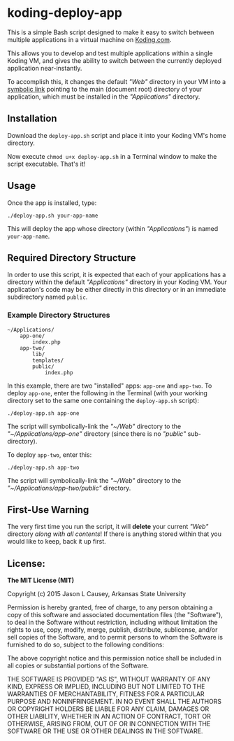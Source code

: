 # koding-deploy-app
This is a simple Bash script designed to make it easy to switch between multiple applications in a virtual machine 
on [Koding.com](https://koding.com).  

This allows you to develop and test multiple applications within a single Koding VM, and gives the ability to 
switch between the currently deployed application near-instantly.

To accomplish this, it changes the default _"Web"_ directory in your VM into a 
[symbolic link](http://en.wikipedia.org/wiki/Symbolic_link) pointing to the main (document root) directory of
your application, which must be installed in the _"Applications"_ directory.

## Installation
Download the `deploy-app.sh` script and place it into your Koding VM's home directory.

Now execute `chmod u+x deploy-app.sh` in a Terminal window to make the script executable.  That's it!

## Usage
Once the app is installed, type:

```
./deploy-app.sh your-app-name
```

This will deploy the app whose directory (within _"Applications"_) is named `your-app-name`.

## Required Directory Structure
In order to use this script, it is expected that each of your applications has a directory within the default 
_"Applications"_ directory in your Koding VM.  Your application's code may be either directly in this directory
or in an immediate subdirectory named `public`.

### Example Directory Structures

```
~/Applications/
    app-one/
        index.php
    app-two/
        lib/
        templates/
        public/
            index.php
```
In this example, there are two "installed" apps: `app-one` and `app-two`.  To deploy `app-one`, enter the 
following in the Terminal (with your working directory set to the same one containing the `deploy-app.sh` script):

```
./deploy-app.sh app-one
```
The script will symbolically-link the _"~/Web"_ directory to the _"~/Applications/app-one"_ directory (since there is no _"public"_ sub-directory).

To deploy `app-two`, enter this:

```
./deploy-app.sh app-two
```
The script will symbolically-link the _"~/Web"_ directory to the _"~/Applications/app-two/public"_ directory.

## First-Use Warning
The very first time you run the script, it will **delete** your current _"Web"_ directory _along with all contents_!
If there is anything stored within that you would like to keep, back it up first.

## License:

**The MIT License (MIT)**

Copyright (c) 2015 Jason L Causey, Arkansas State University

Permission is hereby granted, free of charge, to any person obtaining a copy
of this software and associated documentation files (the "Software"), to deal
in the Software without restriction, including without limitation the rights
to use, copy, modify, merge, publish, distribute, sublicense, and/or sell
copies of the Software, and to permit persons to whom the Software is
furnished to do so, subject to the following conditions:

The above copyright notice and this permission notice shall be included in
all copies or substantial portions of the Software.

THE SOFTWARE IS PROVIDED "AS IS", WITHOUT WARRANTY OF ANY KIND, EXPRESS OR
IMPLIED, INCLUDING BUT NOT LIMITED TO THE WARRANTIES OF MERCHANTABILITY,
FITNESS FOR A PARTICULAR PURPOSE AND NONINFRINGEMENT. IN NO EVENT SHALL THE
AUTHORS OR COPYRIGHT HOLDERS BE LIABLE FOR ANY CLAIM, DAMAGES OR OTHER
LIABILITY, WHETHER IN AN ACTION OF CONTRACT, TORT OR OTHERWISE, ARISING FROM,
OUT OF OR IN CONNECTION WITH THE SOFTWARE OR THE USE OR OTHER DEALINGS IN
THE SOFTWARE.





